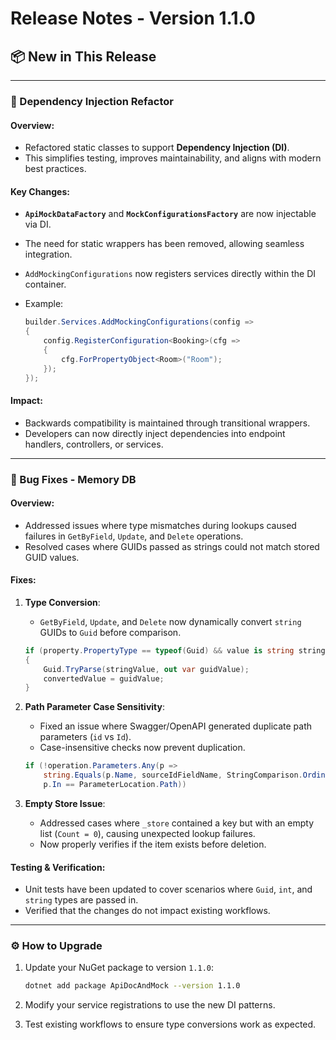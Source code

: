 # Release Notes - Version 1.1.0

## 📦 New in This Release

---

### 🔧 Dependency Injection Refactor

#### Overview:

- Refactored static classes to support **Dependency Injection (DI)**.
- This simplifies testing, improves maintainability, and aligns with modern best practices.

#### Key Changes:

- **`ApiMockDataFactory`** and **`MockConfigurationsFactory`** are now injectable via DI.
- The need for static wrappers has been removed, allowing seamless integration.
- `AddMockingConfigurations` now registers services directly within the DI container.
- Example:
    
    ```csharp
    builder.Services.AddMockingConfigurations(config =>
    {
        config.RegisterConfiguration<Booking>(cfg =>
        {
            cfg.ForPropertyObject<Room>("Room");
        });
    });
    ```
    

#### Impact:

- Backwards compatibility is maintained through transitional wrappers.
- Developers can now directly inject dependencies into endpoint handlers, controllers, or services.

---

### 🐞 Bug Fixes - Memory DB

#### Overview:

- Addressed issues where type mismatches during lookups caused failures in `GetByField`, `Update`, and `Delete` operations.
- Resolved cases where GUIDs passed as strings could not match stored GUID values.

#### Fixes:

1. **Type Conversion**:
    
    - `GetByField`, `Update`, and `Delete` now dynamically convert `string` GUIDs to `Guid` before comparison.
    
    ```csharp
    if (property.PropertyType == typeof(Guid) && value is string stringValue)
    {
        Guid.TryParse(stringValue, out var guidValue);
        convertedValue = guidValue;
    }
    ```
    
2. **Path Parameter Case Sensitivity**:
    
    - Fixed an issue where Swagger/OpenAPI generated duplicate path parameters (`id` vs `Id`).
    - Case-insensitive checks now prevent duplication.
    
    ```csharp
    if (!operation.Parameters.Any(p =>
        string.Equals(p.Name, sourceIdFieldName, StringComparison.OrdinalIgnoreCase) &&
        p.In == ParameterLocation.Path))
    ```
    
3. **Empty Store Issue**:
    
    - Addressed cases where `_store` contained a key but with an empty list (`Count = 0`), causing unexpected lookup failures.
    - Now properly verifies if the item exists before deletion.

#### Testing & Verification:

- Unit tests have been updated to cover scenarios where `Guid`, `int`, and `string` types are passed in.
- Verified that the changes do not impact existing workflows.

---

### ⚙️ How to Upgrade

1. Update your NuGet package to version `1.1.0`:
    
    ```bash
    dotnet add package ApiDocAndMock --version 1.1.0
    ```
    
2. Modify your service registrations to use the new DI patterns.
3. Test existing workflows to ensure type conversions work as expected.
